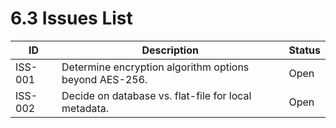 # 6.3 Issues List

| ID      | Description                                            | Status |
|---------|--------------------------------------------------------|--------|
| ISS-001 | Determine encryption algorithm options beyond AES-256. | Open   |
| ISS-002 | Decide on database vs. flat-file for local metadata.   | Open   |